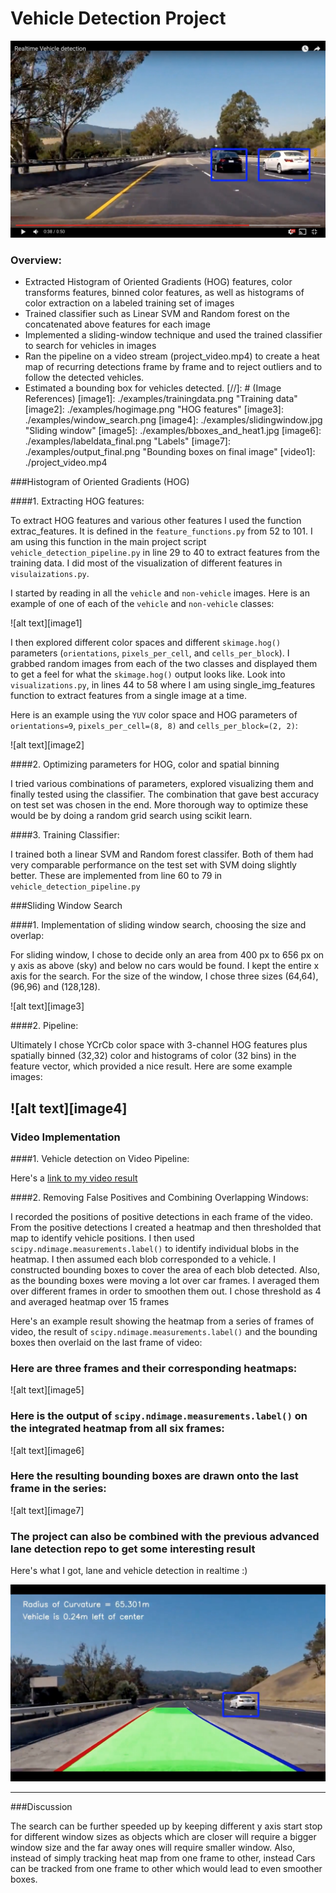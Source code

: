 # **Vehicle Detection Project**


[![Real Time Vehicle Detection (video)](./examples/real_time_vehicle_detection.jpg)](https://www.youtube.com/watch?v=NevAbwn9ywke)


### Overview:

* Extracted Histogram of Oriented Gradients (HOG) features, color transforms features,  binned color features, as well as histograms of color extraction on a labeled training set of images
* Trained classifier such as Linear SVM and Random forest on the concatenated above features for each image
* Implemented a sliding-window technique and used the trained classifier to search for vehicles in images
* Ran the pipeline on a video stream (project_video.mp4) to create a heat map of recurring detections frame by frame and to reject outliers and to follow the detected vehicles.
* Estimated a bounding box for vehicles detected.
[//]: # (Image References)
[image1]: ./examples/trainingdata.png "Training data"
[image2]: ./examples/hogimage.png "HOG features"
[image3]: ./examples/window_search.png
[image4]: ./examples/slidingwindow.jpg "Sliding window"
[image5]: ./examples/bboxes_and_heat1.jpg
[image6]: ./examples/labeldata_final.png "Labels"
[image7]: ./examples/output_final.png  "Bounding boxes on final image"
[video1]: ./project_video.mp4


###Histogram of Oriented Gradients (HOG)

####1. Extracting HOG features:

To extract HOG features and various other features I used the function extrac_features. It is defined in the `feature_functions.py` from 52 to 101. I am using this function in the main project script `vehicle_detection_pipeline.py` in line 29 to 40 to extract features from the training data. I did most of the visualization of different features in `visulaizations.py`.

I started by reading in all the `vehicle` and `non-vehicle` images.  Here is an example of one of each of the `vehicle` and `non-vehicle` classes:

![alt text][image1]

I then explored different color spaces and different `skimage.hog()` parameters (`orientations`, `pixels_per_cell`, and `cells_per_block`).  I grabbed random images from each of the two classes and displayed them to get a feel for what the `skimage.hog()` output looks like. Look into `visualizations.py`, in lines 44 to 58 where I am using single_img_features function to extract features from a single image at a time.

Here is an example using the `YUV` color space and HOG parameters of `orientations=9`, `pixels_per_cell=(8, 8)` and `cells_per_block=(2, 2)`:

![alt text][image2]

####2. Optimizing parameters for HOG, color and spatial binning

I tried various combinations of parameters, explored visualizing them and finally tested using the classifier. The combination that gave best accuracy on test set was chosen in the end. More thorough way to optimize these would be by doing a random grid search using scikit learn.

####3. Training Classifier:

I trained both a linear SVM and Random forest classifer. Both of them had very comparable performance on the test set with SVM doing slightly better. These are implemented from line 60 to 79 in  `vehicle_detection_pipeline.py`

###Sliding Window Search

####1. Implementation of sliding window search, choosing the size and overlap:

For sliding window, I chose to decide only an area from 400 px to 656 px on y axis as above (sky) and below no cars would be found. I kept the entire x axis for the search. For the size of the window, I chose three sizes (64,64), (96,96) and (128,128). 

![alt text][image3]

####2. Pipeline:

Ultimately I chose YCrCb color space with 3-channel HOG features plus spatially binned (32,32) color and histograms of color (32 bins) in the feature vector, which provided a nice result.  Here are some example images:

![alt text][image4]
---

### Video Implementation

####1. Vehicle detection on Video Pipeline:

Here's a [link to my video result](./heat_avg_smooth15_thresh5.mp4)

####2. Removing False Positives and Combining Overlapping Windows:

I recorded the positions of positive detections in each frame of the video.  From the positive detections I created a heatmap and then thresholded that map to identify vehicle positions.  I then used `scipy.ndimage.measurements.label()` to identify individual blobs in the heatmap.  I then assumed each blob corresponded to a vehicle.  I constructed bounding boxes to cover the area of each blob detected. Also, as the bounding boxes were moving a lot over car frames. I averaged them over different frames in order to smoothen them out. I chose threshold as 4 and averaged heatmap over 15 frames 

Here's an example result showing the heatmap from a series of frames of video, the result of `scipy.ndimage.measurements.label()` and the bounding boxes then overlaid on the last frame of video:

### Here are three frames and their corresponding heatmaps:

![alt text][image5]

### Here is the output of `scipy.ndimage.measurements.label()` on the integrated heatmap from all six frames:
![alt text][image6]

### Here the resulting bounding boxes are drawn onto the last frame in the series:
![alt text][image7]

### The project can also be combined with the previous advanced lane detection repo to get some interesting result

Here's what I got, lane and vehicle detection in realtime :)

[![Real Time Vehicle & Lane Detection (video)](./examples/Combined_project.jpg)](https://www.youtube.com/watch?v=KH8WNuqnpq8)


---

###Discussion

The search can be further speeded up by keeping different y axis start stop for different window sizes as objects which are closer will require a bigger window size and the far away ones will require smaller window. Also, instead of simply tracking heat map from one frame to other, instead Cars can be tracked from one frame to other which would lead to even smoother boxes.

